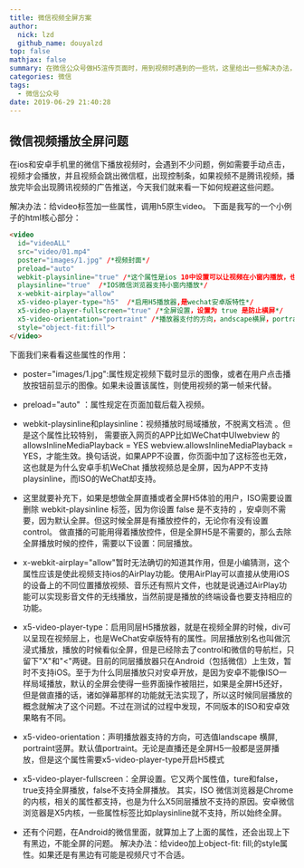 ```yaml
---
title: 微信视频全屏方案
author:
  nick: lzd
  github_name: douyalzd
top: false
mathjax: false
summary: 在微信公众号做H5渲传页面时，用到视频时遇到的一些坑，这里给出一些解决办法，大家可以参考下
categories: 微信
tags:
  - 微信公众号
date: 2019-06-29 21:40:28
---
```


## 微信视频播放全屏问题
   在ios和安卓手机里的微信下播放视频时，会遇到不少问题，例如需要手动点击，视频才会播放，并且视频会跳出微信框，出现控制条，如果视频不是腾讯视频，播放完毕会出现腾讯视频的广告推送，今天我们就来看一下如何规避这些问题。
 
解决办法：给video标签加一些属性，调用h5原生video。
下面是我写的一个小例子的html核心部分：
```html
<video
  id="videoALL" 
  src="video/01.mp4" 
  poster="images/1.jpg" /*视频封面*/
  preload="auto" 
  webkit-playsinline="true" /*这个属性是ios 10中设置可以让视频在小窗内播放，也就是不是全屏播放*/  
  playsinline="true"  /*IOS微信浏览器支持小窗内播放*/ 
  x-webkit-airplay="allow" 
  x5-video-player-type="h5"  /*启用H5播放器,是wechat安卓版特性*/
  x5-video-player-fullscreen="true" /*全屏设置，设置为 true 是防止横屏*/
  x5-video-orientation="portraint" /*播放器支付的方向，andscape横屏，portraint竖屏，默认值为竖屏*/
  style="object-fit:fill">
</video>
 ```
下面我们来看看这些属性的作用：
 
- poster="images/1.jpg":属性规定视频下载时显示的图像，或者在用户点击播放按钮前显示的图像。如果未设置该属性，则使用视频的第一帧来代替。
 
- preload="auto" ：属性规定在页面加载后载入视频。
 
- webkit-playsinline和playsinline：视频播放时局域播放，不脱离文档流 。但是这个属性比较特别， 需要嵌入网页的APP比如WeChat中UIwebview 的allowsInlineMediaPlayback = YES webview.allowsInlineMediaPlayback = YES，才能生效。换句话说，如果APP不设置，你页面中加了这标签也无效，这也就是为什么安卓手机WeChat 播放视频总是全屏，因为APP不支持playsinline，而ISO的WeChat却支持。

- 这里就要补充下，如果是想做全屏直播或者全屏H5体验的用户，ISO需要设置删除 webkit-playsinline 标签，因为你设置 false 是不支持的 ，安卓则不需要，因为默认全屏。但这时候全屏是有播放控件的，无论你有没有设置control。 做直播的可能用得着播放控件，但是全屏H5是不需要的，那么去除全屏播放时候的控件，需要以下设置：同层播放。
 
- x-webkit-airplay="allow"暂时无法确切的知道其作用，但是小编猜测，这个属性应该是使此视频支持ios的AirPlay功能。使用AirPlay可以直接从使用iOS的设备上的不同位置播放视频、音乐还有照片文件，也就是说通过AirPlay功能可以实现影音文件的无线播放，当然前提是播放的终端设备也要支持相应的功能。
 
- x5-video-player-type：启用同层H5播放器，就是在视频全屏的时候，div可以呈现在视频层上，也是WeChat安卓版特有的属性。同层播放别名也叫做沉浸式播放，播放的时候看似全屏，但是已经除去了control和微信的导航栏，只留下"X"和"<"两键。目前的同层播放器只在Android（包括微信）上生效，暂时不支持iOS。至于为什么同层播放只对安卓开放，是因为安卓不能像ISO一样局域播放，默认的全屏会使得一些界面操作被阻拦，如果是全屏H5还好，但是做直播的话，诸如弹幕那样的功能就无法实现了，所以这时候同层播放的概念就解决了这个问题。不过在测试的过程中发现，不同版本的ISO和安卓效果略有不同。
 
- x5-video-orientation：声明播放器支持的方向，可选值landscape 横屏, portraint竖屏。默认值portraint。无论是直播还是全屏H5一般都是竖屏播放，但是这个属性需要x5-video-player-type开启H5模式
 
- x5­-video­-player­-fullscreen：全屏设置。它又两个属性值，ture和false，true支持全屏播放，false不支持全屏播放。
其实，ISO 微信浏览器是Chrome的内核，相关的属性都支持，也是为什么X5同层播放不支持的原因。安卓微信浏览器是X5内核，一些属性标签比如playsinline就不支持，所以始终全屏。

- 还有个问题，在Android的微信里面，就算加上了上面的属性，还会出现上下有黑边，不能全屏的问题。
解决办法：给video加上object-fit: fill;的style属性。如果还是有黑边有可能是视频尺寸不合适。